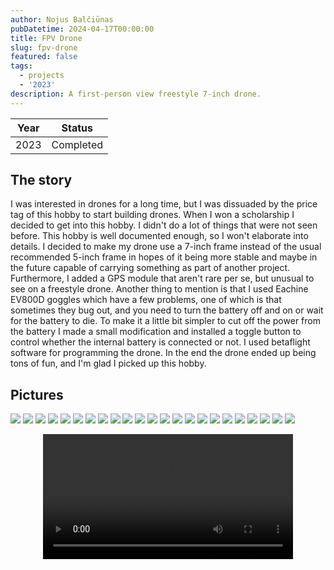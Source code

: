 ```yaml
---
author: Nojus Balčiūnas
pubDatetime: 2024-04-17T00:00:00
title: FPV Drone
slug: fpv-drone
featured: false
tags:
  - projects
  - '2023'
description: A first-person view freestyle 7-inch drone.
---
```


| Year |  Status   |
|:----:|:---------:|
| 2023 | Completed |

## The story

I was interested in drones for a long time, but I was dissuaded by the price tag of this hobby to start building drones.
When I won a scholarship I decided to get into this hobby.
I didn't do a lot of things that were not seen before.
This hobby is well documented enough, so I won't elaborate into details.
I decided to make my drone use a 7-inch frame instead of the usual recommended 5-inch frame in hopes of it being more stable and maybe in the future capable of carrying something as part of another project.
Furthermore, I added a GPS module that aren't rare per se, but unusual to see on a freestyle drone.
Another thing to mention is that I used Eachine EV800D goggles which have a few problems, one of which is that sometimes they bug out, and you need to turn the battery off and on or wait for the battery to die.
To make it a little bit simpler to cut off the power from the battery I made a small modification and installed a toggle button to control whether the internal battery is connected or not.
I used betaflight software for programming the drone.
In the end the drone ended up being tons of fun, and I'm glad I picked up this hobby.

## Pictures

![](../../assets/images/fpv-drone/1.jpg)
![](../../assets/images/fpv-drone/2.jpg)
![](../../assets/images/fpv-drone/3.jpg)
![](../../assets/images/fpv-drone/4.jpg)
![](../../assets/images/fpv-drone/5.jpg)
![](../../assets/images/fpv-drone/6.jpg)
![](../../assets/images/fpv-drone/7.jpg)
![](../../assets/images/fpv-drone/8.jpg)
![](../../assets/images/fpv-drone/9.jpg)
![](../../assets/images/fpv-drone/10.jpg)
![](../../assets/images/fpv-drone/11.jpg)
![](../../assets/images/fpv-drone/12.jpg)
![](../../assets/images/fpv-drone/13.jpg)
![](../../assets/images/fpv-drone/14.jpg)
![](../../assets/images/fpv-drone/15.jpg)
![](../../assets/images/fpv-drone/16.jpg)
![](../../assets/images/fpv-drone/17.jpg)
![](../../assets/images/fpv-drone/18.jpg)
![](../../assets/images/fpv-drone/19.jpg)
![](../../assets/images/fpv-drone/20.jpg)
![](../../assets/images/fpv-drone/21.jpg)
![](../../assets/images/fpv-drone/22.jpg)
![](../../assets/images/fpv-drone/23.jpg)
<center>
<video width="400" height="auto" controls>
  <source src="/src/assets/images/fpv-drone/1.mp4" type="video/mp4">
</video>
</center>
